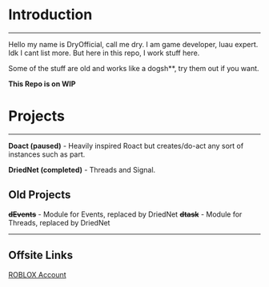 # Introduction
---
Hello my name is DryOfficial, call me dry. I am game developer, luau expert.
Idk I cant list more. But here in this repo, I work stuff here.

Some of the stuff are old and works like a dogsh**, try them out if you want.

**This Repo is on WIP**

# Projects
---
**Doact (paused)** - Heavily inspired Roact but creates/do-act any sort of instances such as part.

**DriedNet (completed)** - Threads and Signal.

## Old Projects
**~~dEvents~~** - Module for Events, replaced by DriedNet
**~~dtask~~** - Module for Threads, replaced by DriedNet

---
## Offsite Links
[ROBLOX Account](https://www.roblox.com/users/1688444306)
